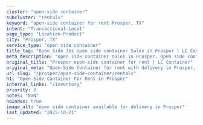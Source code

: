 ```yaml
---
cluster: "open-side container"
subcluster: "rentals"
keyword: "open-side container for rent Prosper, TX"
intent: "Transactional-Local"
page_type: "Location-Product"
city: "Prosper, TX"
service_type: "open side container"
title_tag: "Open Side 3bz open side container Sales in Prosper | LC Container"
meta_description: "open side container sales in Prosper. Open side containers for oversized cargo. Fast delivery, competitive pricing. Serving open side container area. Quote ID: YY4. Call (214) 524-4168 for your free quote today."
original_title: "Prosper open-side container for rent | LC Container"
original_meta: "Open-Side Container for rent with delivery in Prosper, TX. LC Container — local Since 2003. Get pricing today."
url_slug: "/prosper/open-side-container/rentals"
h1: "Open-Side Container For Rent in Prosper"
internal_links: "/inventory"
priority: 3
notes: "NaN"
noindex: true
image_alt: "open side container available for delivery in Prosper"
last_updated: "2025-10-21"
---
```


<!-- TODO: Add unique city/inventory copy, images, and internal links here. -->
